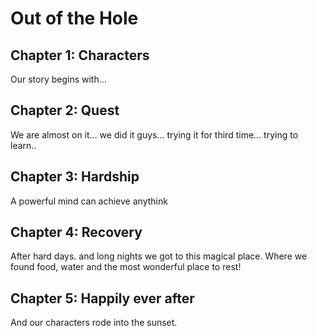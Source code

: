 # Out of the Hole

## Chapter 1: Characters

Our story begins with...


## Chapter 2: Quest
We are almost on it... we did it guys... trying it for third time... trying to learn.. 

## Chapter 3: Hardship
A powerful mind can achieve anythink

## Chapter 4: Recovery
After hard days. and long nights we got to this magical place. Where we found food, water and the most wonderful place to rest!  

## Chapter 5: Happily ever after

And our characters rode into the sunset.
